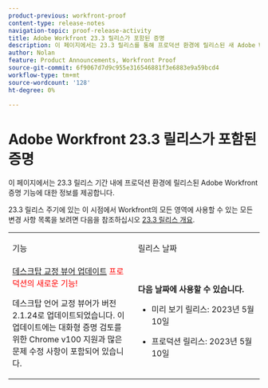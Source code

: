 ```yaml
---
product-previous: workfront-proof
content-type: release-notes
navigation-topic: proof-release-activity
title: Adobe Workfront 23.3 릴리스가 포함된 증명
description: 이 페이지에서는 23.3 릴리스를 통해 프로덕션 환경에 릴리스된 새 Adobe Workfront 환경의 Adobe Workfront 증명 기능에 대한 정보를 제공합니다.
author: Nolan
feature: Product Announcements, Workfront Proof
source-git-commit: 6f9067d7d9c955e316546881f3e6883e9a59bcd4
workflow-type: tm+mt
source-wordcount: '128'
ht-degree: 0%

---
```



# Adobe Workfront 23.3 릴리스가 포함된 증명

이 페이지에서는 23.3 릴리스 기간 내에 프로덕션 환경에 릴리스된 Adobe Workfront 증명 기능에 대한 정보를 제공합니다.

23.3 릴리스 주기에 있는 이 시점에서 Workfront의 모든 영역에 사용할 수 있는 모든 변경 사항 목록을 보려면 다음을 참조하십시오 [23.3 릴리스 개요](/help/quicksilver/product-announcements/product-releases/23.3-release-activity/23-3-release-overview.md).

<table>
            <col style="width: 50%;" />
            <col style="width: 50%;" />
            <tbody>
                <tr>
                    <td>
                        <p><span class="bold">기능</span>
                        </p>
                    </td>
                    <td>
                        <p><span class="bold">릴리스 날짜</span>
                        </p>
                    </td>
                </tr>
                <tr>
                    <td>
                        <a href="/help/quicksilver/product-announcements/product-releases/workfront-proof-release-activity/proof-23-3-release/proof-23-3-may-8.md">데스크탑 교정 뷰어 업데이트</a><span style="color: #ff0000;"> 프로덕션의 새로운 기능!</span></p>
                        <p>데스크탑 언어 교정 뷰어가 버전 2.1.24로 업데이트되었습니다. 이 업데이트에는 대화형 증명 검토를 위한 Chrome v100 지원과 많은 문제 수정 사항이 포함되어 있습니다.</p>
                    </td>
                    <td><p><b>다음 날짜에 사용할 수 있습니다.</b></p>
                     <p>
                        </p>
                        <ul>
                            <li>
                                <p>미리 보기 릴리스: 2023년 5월 10일<br /></p>
                            </li>
                            <li>
                                <p><span class="preview">프로덕션 릴리스: 2023년 5월 10일</span></p>
                            </li>
                        </ul>
                    </td>
                </tr>
            </tbody>
        </table>